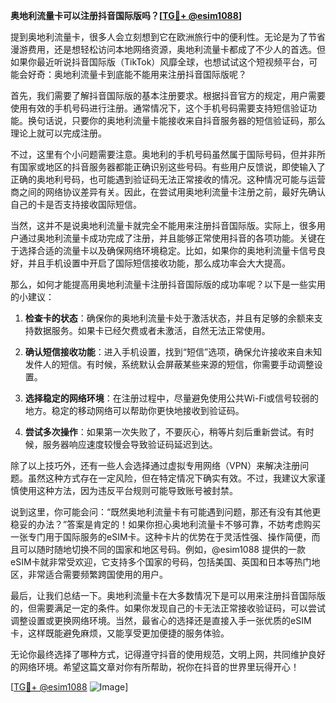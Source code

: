 **奥地利流量卡可以注册抖音国际版吗？[[TG💪+ @esim1088](https://t.me/s/esim1088)]**

提到奥地利流量卡，很多人会立刻想到它在欧洲旅行中的便利性。无论是为了节省漫游费用，还是想轻松访问本地网络资源，奥地利流量卡都成了不少人的首选。但如果你最近听说抖音国际版（TikTok）风靡全球，也想试试这个短视频平台，可能会好奇：奥地利流量卡到底能不能用来注册抖音国际版呢？

首先，我们需要了解抖音国际版的基本注册要求。根据抖音官方的规定，用户需要使用有效的手机号码进行注册。通常情况下，这个手机号码需要支持短信验证功能。换句话说，只要你的奥地利流量卡能接收来自抖音服务器的短信验证码，那么理论上就可以完成注册。

不过，这里有个小问题需要注意。奥地利的手机号码虽然属于国际号码，但并非所有国家或地区的抖音服务器都能正确识别这些号码。有些用户反馈说，即使输入了正确的奥地利号码，也可能遇到验证码无法正常接收的情况。这种情况可能与运营商之间的网络协议差异有关。因此，在尝试用奥地利流量卡注册之前，最好先确认自己的卡是否支持接收国际短信。

当然，这并不是说奥地利流量卡就完全不能用来注册抖音国际版。实际上，很多用户通过奥地利流量卡成功完成了注册，并且能够正常使用抖音的各项功能。关键在于选择合适的流量卡以及确保网络环境稳定。比如，如果你的奥地利流量卡信号良好，并且手机设置中开启了国际短信接收功能，那么成功率会大大提高。

那么，如何才能提高用奥地利流量卡注册抖音国际版的成功率呢？以下是一些实用的小建议：

1. **检查卡的状态**：确保你的奥地利流量卡处于激活状态，并且有足够的余额来支持数据服务。如果卡已经欠费或者未激活，自然无法正常使用。

2. **确认短信接收功能**：进入手机设置，找到“短信”选项，确保允许接收来自未知发件人的短信。有时候，系统默认会屏蔽某些来源的短信，你需要手动调整设置。

3. **选择稳定的网络环境**：在注册过程中，尽量避免使用公共Wi-Fi或信号较弱的地方。稳定的移动网络可以帮助你更快地接收到验证码。

4. **尝试多次操作**：如果第一次失败了，不要灰心，稍等片刻后重新尝试。有时候，服务器响应速度较慢会导致验证码延迟到达。

除了以上技巧外，还有一些人会选择通过虚拟专用网络（VPN）来解决注册问题。虽然这种方式存在一定风险，但在特定情况下确实有效。不过，我建议大家谨慎使用这种方法，因为违反平台规则可能导致账号被封禁。

说到这里，你可能会问：“既然奥地利流量卡有可能遇到问题，那还有没有其他更稳妥的办法？”答案是肯定的！如果你担心奥地利流量卡不够可靠，不妨考虑购买一张专门用于国际服务的eSIM卡。这种卡片的优势在于灵活性强、操作简便，而且可以随时随地切换不同的国家和地区号码。例如，@esim1088 提供的一款eSIM卡就非常受欢迎，它支持多个国家的号码，包括美国、英国和日本等热门地区，非常适合需要频繁跨国使用的用户。

最后，让我们总结一下。奥地利流量卡在大多数情况下是可以用来注册抖音国际版的，但需要满足一定的条件。如果你发现自己的卡无法正常接收验证码，可以尝试调整设置或更换网络环境。当然，最省心的选择还是直接入手一张优质的eSIM卡，这样既能避免麻烦，又能享受更加便捷的服务体验。

无论你最终选择了哪种方式，记得遵守抖音的使用规范，文明上网，共同维护良好的网络环境。希望这篇文章对你有所帮助，祝你在抖音的世界里玩得开心！

[[TG💪+ @esim1088](https://t.me/s/esim1088) ![Image](https://i.postimg.cc/4NQfJmqS/Snipaste-2025-05-13-00-14-12.png)]